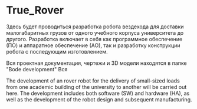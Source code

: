 # True_Rover
Здесь будет проводиться разработка робота вездехода для доставки малогабаритных грузов от одного учебного корпуса университета до другого.
Разработка включает в себя как программное обеспечение (ПО) и аппаратное обеспечение (АО), так и разработку конструкции робота с последующим изготовлением.

Вся проектная документация, чертежи и 3D модели находятся в папке "Bode development"
Вся 

The development of an rover robot for the delivery of small-sized loads from one academic building of the university to another will be carried out here. The development includes both software (SW) and hardware (HA), as well as the development of the robot design and subsequent manufacturing.
